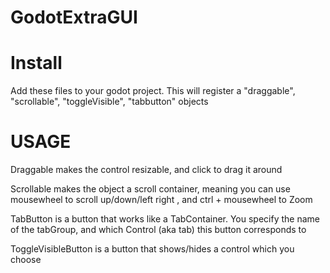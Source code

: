 # GodotExtraGUI

# Install
Add these files to your godot project. This will register a "draggable", "scrollable", "toggleVisible", "tabbutton" objects

# USAGE
Draggable  makes the control resizable, and click to drag it around

Scrollable  makes the object a scroll container, meaning you can use mousewheel to scroll up/down/left right , and ctrl + mousewheel to Zoom

TabButton  is a button that works like a TabContainer. You specify the name of the tabGroup, and which Control (aka tab) this button corresponds to

ToggleVisibleButton is a button that shows/hides a control which you choose
